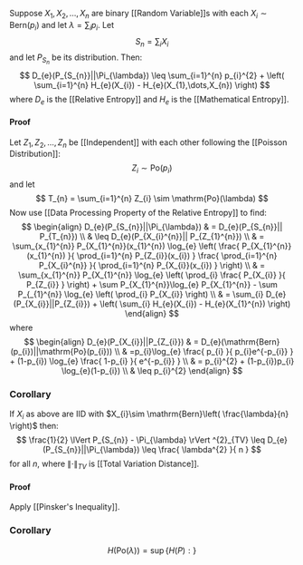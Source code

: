 Suppose $X_{1},X_{2},\dots,X_{n}$ are binary [[Random Variable]]s
with each $X_{i}\sim \mathrm{Bern}(p_{i})$ and let $\lambda=\sum_{i}p_{i}$.
Let
$$
S_{n}=\sum_{i} X_{i}
$$
and let $P_{S_{n}}$ be its distribution. Then:
$$
D_{e}(P_{S_{n}}||\Pi_{\lambda}) \leq \sum_{i=1}^{n} p_{i}^{2} + \left( \sum_{i=1}^{n} H_{e}(X_{i}) - H_{e}(X_{1},\dots,X_{n}) \right)
$$
where $D_{e}$ is the [[Relative Entropy]] and $H_{e}$ is the [[Mathematical Entropy]].
#### Proof
Let $Z_{1},Z_{2},\dots,Z_{n}$ be [[Independent]] with each other
following the [[Poisson Distribution]]:
$$
Z_{i} \sim \mathrm{Po}(p_{i})
$$
and let
$$
T_{n} = \sum_{i=1}^{n} Z_{i} \sim \mathrm{Po}(\lambda)
$$
Now use [[Data Processing Property of the Relative Entropy]] to find:
$$
\begin{align}
D_{e}(P_{S_{n}}||\Pi_{\lambda})  & = D_{e}(P_{S_{n}}|| P_{T_{n}}) \\
 & \leq D_{e}(P_{X_{i}^{n}}|| P_{Z_{1}^{n}})  \\
 & = \sum_{x_{1}^{n}} P_{X_{1}^{n}}(x_{1}^{n}) \log_{e} \left(  \frac{ P_{X_{1}^{n}}(x_{1}^{n}) }{ \prod_{i=1}^{n} P_{Z_{i}}(x_{i}) } \frac{ \prod_{i=1}^{n} P_{X_{i}^{n}} }{ \prod_{i=1}^{n} P_{X_{i}}(x_{i}) } \right) \\
 & = \sum_{x_{1}^{n}} P_{X_{1}^{n}} \log_{e} \left( \prod_{i} \frac{ P_{X_{i}} }{ P_{Z_{i}} }  \right) + \sum P_{X_{1}^{n}}\log_{e} P_{X_{1}^{n}} - \sum P_{_{1}^{n}} \log_{e} \left( \prod_{i} P_{X_{i}} \right)  \\
 & = \sum_{i} D_{e}(P_{X_{i}}||P_{Z_{i}}) + \left( \sum_{i} H_{e}(X_{i}) - H_{e}(X_{1}^{n}) \right)
\end{align}
$$
where
$$
\begin{align}
D_{e}(P_{X_{i}}||P_{Z_{i}}) & = D_{e}(\mathrm{Bern}(p_{i})||\mathrm{Po}(p_{i}))  \\
 & =p_{i}\log_{e} \frac{ p_{i} }{ p_{i}e^{-p_{i}} } + (1-p_{i}) \log_{e} \frac{ 1-p_{i} }{ e^{-p_{i}} } \\
 & = p_{i}^{2} + (1-p_{i})p_{i} \log_{e}(1-p_{i}) \\
 & \leq p_{i}^{2}
\end{align}
$$
### Corollary
If $X_{i}$ as above are IID with $X_{i}\sim \mathrm{Bern}\left( \frac{\lambda}{n} \right)$ then:
$$
\frac{1}{2} \lVert P_{S_{n}} - \Pi_{\lambda} \rVert ^{2}_{TV} \leq D_{e}(P_{S_{n}}||\Pi_{\lambda}) \leq \frac{ \lambda^{2} }{ n }
$$
for all $n$, where $\lVert \cdot \rVert_{TV}$ is [[Total Variation Distance]].
#### Proof
Apply [[Pinsker's Inequality]].
### Corollary
$$
H(\mathrm{Po}(\lambda)) = \sup \{ H(P) :  \}
$$

